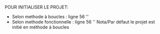 POUR INITIALISER LE PROJET:
- Selon methode à boucles : <html> ligne 56 '<script src="scripts/searchB.js"></script>'
- Selon methode fonctionnelle : <html> ligne 56 '<script src="scripts/searchF.js"></script>'
Nota/Par défaut le projet est initié en méthode à boucles
